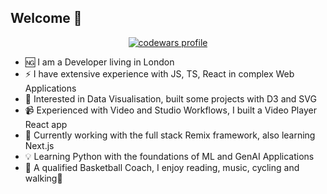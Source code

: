 ## Welcome 👋
<p align="center">
    <a href="https://www.codewars.com/users/tekami" target="_blank" rel="noreferrer">
        <img src="https://github.r2v.ch/codewars?user=tekami&name=true&top_languages=true&hide_clan=true&animation=true" alt="codewars profile"/>
    </a>
</p>

- 🆖 I am a Developer living in London
- ⚡ I have extensive experience with JS, TS, React in complex Web Applications
- 🌱 Interested in Data Visualisation, built some projects with D3 and SVG
- 📹 Experienced with Video and Studio Workflows, I built a Video Player React app 
- 🌱 Currently working with the full stack Remix framework, also learning Next.js
- 💡 Learning Python with the foundations of ML and GenAI Applications
- 🏀 A qualified Basketball Coach, I enjoy reading, music, cycling and walking🚶

<!--
**kinolag/kinolag** is a ✨ _special_ ✨ repository because its `README.md` (this file) appears on your GitHub profile.

Here are some ideas to get you started:

- 🔭 I’m currently working on ...
- 🌱 I’m currently learning ...
- 👯 I’m looking to collaborate on ...
- 🤔 I’m looking for help with ...
- 💬 Ask me about ...
- 📫 How to reach me: ...
- 😄 Pronouns: ...
- ⚡ Fun fact: ...
-->
